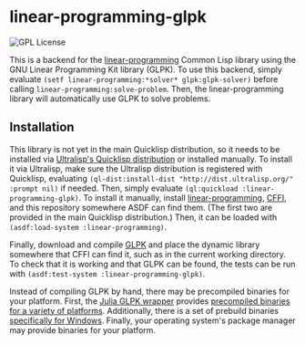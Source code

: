 # linear-programming-glpk

![GPL License](https://img.shields.io/github/license/neil-lindquist/linear-programming-glpk.svg?color=informational)

This is a backend for the [linear-programming](https://github.com/neil-lindquist/linear-programming) Common Lisp library using the GNU Linear Programming Kit library (GLPK).
To use this backend, simply evaluate `(setf linear-programming:*solver* glpk:glpk-solver)` before calling `linear-programming:solve-problem`.  Then, the linear-programming library will automatically use GLPK to solve problems.

## Installation
This library is not yet in the main Quicklisp distribution, so it needs to be installed via [Ultralisp's Quicklisp distribution](ultralisp.org) or installed manually.
To install it via Ultralisp, make sure the Ultralisp distribution is registered with Quicklisp, evaluating `(ql-dist:install-dist "http://dist.ultralisp.org/" :prompt nil)` if needed.
Then, simply evaluate `(ql:quickload :linear-programming-glpk)`.
To install it manually, install [linear-programming](https://github.com/neil-lindquist/linear-programming), [CFFI](https://www.common-lisp.net/project/cffi/), and this repository somewhere ASDF can find them.  (The first two are provided in the main Quicklisp distribution.)
Then, it can be loaded with `(asdf:load-system :linear-programming)`.

Finally, download and compile [GLPK](https://www.gnu.org/software/glpk/) and place the dynamic library somewhere that CFFI can find it, such as in the current working directory.
To check that it is working and that GLPK can be found, the tests can be run with `(asdf:test-system :linear-programming-glpk)`.

Instead of compiling GLPK by hand, there may be precompiled binaries for your platform.
First, the [Julia GLPK wrapper](https://github.com/jump-dev/GLPK.jl/) provides [precompiled binaries for a variety of platforms](https://github.com/JuliaBinaryWrappers/GLPK_jll.jl/releases).
Additionally, there is a set of prebuild binaries [specifically for Windows](http://winglpk.sourceforge.net/).
Finally, your operating system's package manager may provide binaries for your platform.
